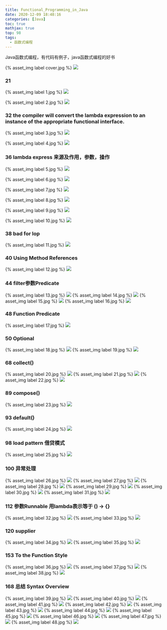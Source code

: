 ```yaml
---
title: Functional_Programming_in_Java
date: 2020-12-09 18:48:16
categories: [Java]
toc: true
mathjax: true
top: 98
tags:
  - 函数式编程
---
```

Java函数式编程，有代码有例子，java函数式编程的好书

{% asset_img label cover.jpg %}
![](Functional-Programming-in-Java/cover.jpg)
<!-- more -->

### 21

{% asset_img label 1.jpg %}
![](Functional-Programming-in-Java/1.jpg)

{% asset_img label 2.jpg %}
![](Functional-Programming-in-Java/2.jpg)



### 32 the compiler will convert the lambda expression to an instance of the appropriate functional interface.

{% asset_img label 3.jpg %}
![](Functional-Programming-in-Java/3.jpg)

{% asset_img label 4.jpg %}
![](Functional-Programming-in-Java/4.jpg)

### 36 lambda express  来源及作用，参数，操作

{% asset_img label 5.jpg %}
![](Functional-Programming-in-Java/5.jpg)

{% asset_img label 6.jpg %}
![](Functional-Programming-in-Java/6.jpg)

{% asset_img label 7.jpg %}
![](Functional-Programming-in-Java/7.jpg)

{% asset_img label 8.jpg %}
![](Functional-Programming-in-Java/8.jpg)

{% asset_img label 9.jpg %}
![](Functional-Programming-in-Java/9.jpg)

{% asset_img label 10.jpg %}
![](Functional-Programming-in-Java/10.jpg)

### 38 bad for lop
{% asset_img label 11.jpg %}
![](Functional-Programming-in-Java/11.jpg)
### 40 Using Method References
{% asset_img label 12.jpg %}
![](Functional-Programming-in-Java/12.jpg)
### 44 filter参数Predicate
{% asset_img label 13.jpg %}
![](Functional-Programming-in-Java/13.jpg)
{% asset_img label 14.jpg %}
![](Functional-Programming-in-Java/14.jpg)
{% asset_img label 15.jpg %}
![](Functional-Programming-in-Java/15.jpg)
{% asset_img label 16.jpg %}
![](Functional-Programming-in-Java/16.jpg)
### 48 Function Predicate
{% asset_img label 17.jpg %}
![](Functional-Programming-in-Java/17.jpg)
### 50 Optional
{% asset_img label 18.jpg %}
![](Functional-Programming-in-Java/18.jpg)
{% asset_img label 19.jpg %}
![](Functional-Programming-in-Java/19.jpg)
### 68 collect()
{% asset_img label 20.jpg %}
![](Functional-Programming-in-Java/20.jpg)
{% asset_img label 21.jpg %}
![](Functional-Programming-in-Java/21.jpg)
{% asset_img label 22.jpg %}
![](Functional-Programming-in-Java/22.jpg)
### 89 compose()
{% asset_img label 23.jpg %}
![](Functional-Programming-in-Java/23.jpg)
### 93 default()
{% asset_img label 24.jpg %}
![](Functional-Programming-in-Java/24.jpg)
### 98 load pattern 借贷模式
{% asset_img label 25.jpg %}
![](Functional-Programming-in-Java/25.jpg)
### 100 异常处理
{% asset_img label 26.jpg %}
![](Functional-Programming-in-Java/26.jpg)
{% asset_img label 27.jpg %}
![](Functional-Programming-in-Java/27.jpg)
{% asset_img label 28.jpg %}
![](Functional-Programming-in-Java/28.jpg)
{% asset_img label 29.jpg %}
![](Functional-Programming-in-Java/29.jpg)
{% asset_img label 30.jpg %}
![](Functional-Programming-in-Java/30.jpg)
{% asset_img label 31.jpg %}
![](Functional-Programming-in-Java/31.jpg)
### 112 参数Runnable 用lambda表示等于 () -> {}
{% asset_img label 32.jpg %}
![](Functional-Programming-in-Java/32.jpg)
{% asset_img label 33.jpg %}
![](Functional-Programming-in-Java/33.jpg)
### 120 supplier
{% asset_img label 34.jpg %}
![](Functional-Programming-in-Java/34.jpg)
{% asset_img label 35.jpg %}
![](Functional-Programming-in-Java/35.jpg)
### 153 To the Function Style
{% asset_img label 36.jpg %}
![](Functional-Programming-in-Java/36.jpg)
{% asset_img label 37.jpg %}
![](Functional-Programming-in-Java/37.jpg)
{% asset_img label 38.jpg %}
![](Functional-Programming-in-Java/38.jpg)
### 168 总结 Syntax Overview
{% asset_img label 39.jpg %}
![](Functional-Programming-in-Java/39.jpg)
{% asset_img label 40.jpg %}
![](Functional-Programming-in-Java/40.jpg)
{% asset_img label 41.jpg %}
![](Functional-Programming-in-Java/41.jpg)
{% asset_img label 42.jpg %}
![](Functional-Programming-in-Java/42.jpg)
{% asset_img label 43.jpg %}
![](Functional-Programming-in-Java/43.jpg)
{% asset_img label 44.jpg %}
![](Functional-Programming-in-Java/44.jpg)
{% asset_img label 45.jpg %}
![](Functional-Programming-in-Java/45.jpg)
{% asset_img label 46.jpg %}
![](Functional-Programming-in-Java/46.jpg)
{% asset_img label 47.jpg %}
![](Functional-Programming-in-Java/47.jpg)
{% asset_img label 48.jpg %}
![](Functional-Programming-in-Java/48.jpg)



